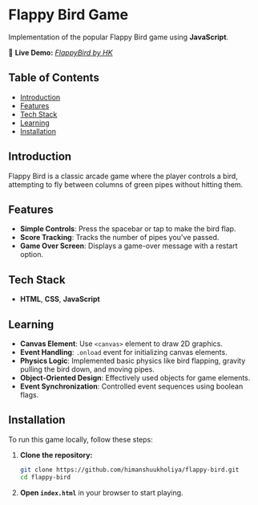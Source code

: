 # Flappy Bird Game

Implementation of the popular Flappy Bird game using **JavaScript**.

🔗 **Live Demo:** [*FlappyBird by HK*](https://himanshuukholiya.github.io/flappy-bird/)

## Table of Contents
- [Introduction](#introduction)
- [Features](#features)
- [Tech Stack](#tech-stack)
- [Learning](#learning)
- [Installation](#installation)

## Introduction

Flappy Bird is a classic arcade game where the player controls a bird, attempting to fly between columns of green pipes without hitting them.

## Features

- **Simple Controls**: Press the spacebar or tap to make the bird flap.
- **Score Tracking**: Tracks the number of pipes you've passed.
- **Game Over Screen**: Displays a game-over message with a restart option.

## Tech Stack  
- **HTML**, **CSS**, **JavaScript**  

## Learning

- **Canvas Element**: Use `<canvas>` element to draw 2D graphics.
- **Event Handling**: `.onload` event for initializing canvas elements.
- **Physics Logic**: Implemented basic physics like bird flapping, gravity pulling the bird down, and moving pipes.
- **Object-Oriented Design**: Effectively used objects for game elements.
- **Event Synchronization**: Controlled event sequences using boolean flags.

## Installation

To run this game locally, follow these steps:

1. **Clone the repository:**

   ```bash
   git clone https://github.com/himanshuukholiya/flappy-bird.git
   cd flappy-bird
   ```

2. **Open `index.html`** in your browser to start playing.